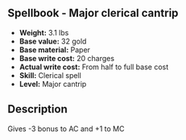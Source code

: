 ## Spellbook - Major clerical cantrip

- **Weight:** 3.1 lbs
- **Base value:** 32 gold
- **Base material:** Paper
- **Base write cost:** 20 charges
- **Actual write cost:** From half to full base cost
- **Skill:** Clerical spell
- **Level:** Major cantrip

## Description

Gives -3 bonus to AC and +1 to MC
